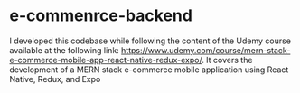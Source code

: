 # e-commenrce-backend
I developed this codebase while following the content of the Udemy course available at the following link: https://www.udemy.com/course/mern-stack-e-commerce-mobile-app-react-native-redux-expo/. It covers the development of a MERN stack e-commerce mobile application using React Native, Redux, and Expo
